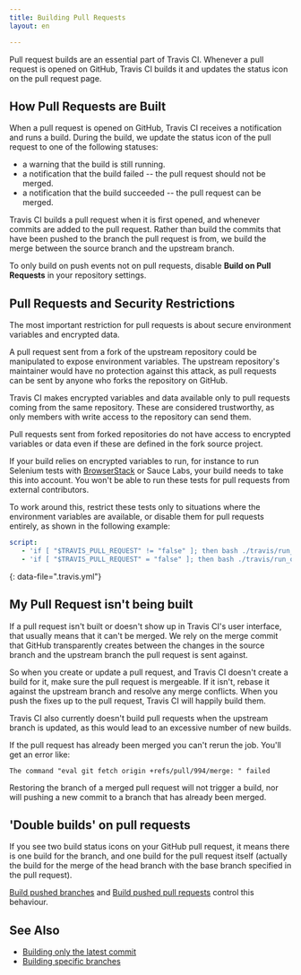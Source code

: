 ```yaml
---
title: Building Pull Requests
layout: en

---
```


Pull request builds are an essential part of Travis CI.
Whenever a pull request is opened on GitHub, Travis CI builds it and updates the status icon on the pull request page.



## How Pull Requests are Built

When a pull request is opened on GitHub, Travis CI receives a notification and runs a build.
During the build, we update the status icon of the pull request to one of the following statuses:

- a warning that the build is still running.
- a notification that the build failed -- the pull request should not be merged.
- a notification that the build succeeded -- the pull request can be merged.

Travis CI builds a pull request when it is first opened, and whenever commits are added to the pull request.
Rather than build the commits that have been pushed to the branch the pull request is from, we build the merge between the source branch and the upstream branch.

To only build on push events not on pull requests, disable **Build on Pull Requests** in your repository settings.

## Pull Requests and Security Restrictions

The most important restriction for pull requests is about secure environment variables and encrypted data.

A pull request sent from a fork of the upstream repository could be manipulated to expose environment variables.
The upstream repository's maintainer would have no protection against this attack, as pull requests can be sent by anyone who forks the repository on GitHub.

Travis CI makes encrypted variables and data available only to pull requests coming from the same repository. These are considered trustworthy, as only members with write access to the repository can send them.

Pull requests sent from forked repositories do not have access to encrypted variables or data even if these are defined in the fork source project.

If your build relies on encrypted variables to run, for instance to run Selenium tests with [BrowserStack](https://www.browserstack.com) or Sauce Labs, your build needs to take this into account. You won't be able to run
these tests for pull requests from external contributors.

To work around this, restrict these tests only to situations where the
environment variables are available, or disable them for pull requests entirely, as shown in the following example:

```yaml
script:
   - 'if [ "$TRAVIS_PULL_REQUEST" != "false" ]; then bash ./travis/run_on_pull_requests; fi'
   - 'if [ "$TRAVIS_PULL_REQUEST" = "false" ]; then bash ./travis/run_on_non_pull_requests; fi'
```
{: data-file=".travis.yml"}

## My Pull Request isn't being built

If a pull request isn't built or doesn't show up in Travis CI's user interface, that usually means that it can't be merged.
We rely on the merge commit that GitHub transparently creates between the changes in the source branch and the upstream branch the pull request is sent against.

So when you create or update a pull request, and Travis CI doesn't create a
build for it, make sure the pull request is mergeable.
If it isn't, rebase it against the upstream branch and resolve any merge conflicts. When you push the fixes up to the pull request, Travis CI will happily build them.

Travis CI also currently doesn't build pull requests when the upstream branch is updated, as this would lead to an excessive number of new builds.

If the pull request has already been merged you can't rerun the job. You'll get an error like:


```
The command "eval git fetch origin +refs/pull/994/merge: " failed
```

Restoring the branch of a merged pull request will not trigger a build, nor will pushing a new commit to a branch that has already been merged.

## 'Double builds' on pull requests

If you see two build status icons on your GitHub pull request, it means there is one build for the branch, and one build for the pull request itself (actually the build for the merge of the head branch with the base branch specified in the pull request).

[Build pushed branches](/user/web-ui/#build-pushed-branches) and [Build pushed pull requests](/user/web-ui/#build-pushed-pull-requests) control this behaviour.

## See Also

* [Building only the latest commit](/user/customizing-the-build/#building-only-the-latest-commit)
* [Building specific branches](/user/customizing-the-build/#building-specific-branches)
